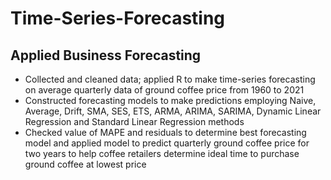 # Time-Series-Forecasting

## Applied Business Forecasting                                                                                                              
* Collected and cleaned data; applied R to make time-series forecasting on average quarterly data of ground coffee price from 1960 to 2021
* Constructed forecasting models to make predictions employing Naive, Average, Drift, SMA, SES, ETS, ARMA, ARIMA, SARIMA, Dynamic Linear Regression and Standard Linear Regression methods
* Checked value of MAPE and residuals to determine best forecasting model and applied model to predict quarterly ground coffee price for two years to help coffee retailers determine ideal time to purchase ground coffee at lowest price
